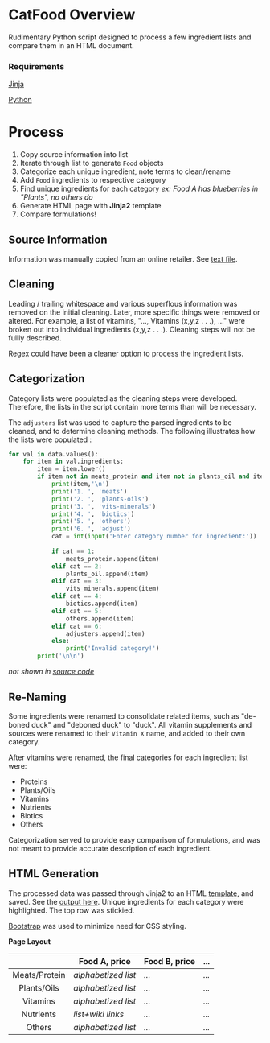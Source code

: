 # CatFood Overview

Rudimentary Python script designed to process a few ingredient lists and compare them in an HTML document.

### Requirements

[Jinja](https://jinja.palletsprojects.com/)

[Python](https://www.python.org/)

# Process

  1. Copy source information into list
  2. Iterate through list to generate `Food` objects
  3. Categorize each unique ingredient, note terms to clean/rename
  4. Add `Food` ingredients to respective category
  5. Find unique ingredients for each category *ex: Food A has blueberries in "Plants", no others do*
  6. Generate HTML page with **Jinja2** template
  7. Compare formulations!
  
## Source Information

Information was manually copied from an online retailer. See [text file](https://raw.githubusercontent.com/NBPub/CatFood/main/source_info.txt).

## Cleaning

Leading / trailing whitespace and various superflous information was removed on the initial cleaning.
Later, more specific things were removed or altered. For example, a list of vitamins, "..., Vitamins (x,y,z . . .), ..."
were broken out into individual ingredients (x,y,z . . .). Cleaning steps will not be fullly described.

Regex could have been a cleaner option to process the ingredient lists.

## Categorization

Category lists were populated as the cleaning steps were developed. 
Therefore, the lists in the script contain more terms than will be necessary.

The `adjusters` list was used to capture the parsed ingredients to be cleaned, and to determine cleaning methods.
The following illustrates how the lists were populated :

```python
for val in data.values():
    for item in val.ingredients:
        item = item.lower()
        if item not in meats_protein and item not in plants_oil and item not in vits_minerals and item not in biotics and item not in others and item not in adjusters:
            print(item,'\n')
            print('1. ', 'meats')
            print('2. ', 'plants-oils')
            print('3. ', 'vits-minerals')
            print('4. ', 'biotics')
            print('5. ', 'others')
            print('6. ', 'adjust')
            cat = int(input('Enter category number for ingredient:'))
            
            if cat == 1:
                meats_protein.append(item)
            elif cat == 2:
                plants_oil.append(item)
            elif cat == 3:
                vits_minerals.append(item)
            elif cat == 4:
                biotics.append(item)
            elif cat == 5:
                others.append(item)
            elif cat == 6:
                adjusters.append(item)
            else:
                print('Invalid category!')
        print('\n\n')
```

*not shown in [source code](/catfood.py)*

## Re-Naming

Some ingredients were renamed to consolidate related items, such as "de-boned duck" and "deboned duck" to "duck".
All vitamin supplements and sources were renamed to their `Vitamin X` name, and added to their own category.

After vitamins were renamed, the final categories for each ingredient list were:
  * Proteins
  * Plants/Oils
  * Vitamins
  * Nutrients
  * Biotics
  * Others
  
Categorization served to provide easy comparison of formulations, and 
was not meant to provide accurate description of each ingredient.
  
## HTML Generation

The processed data was passed through Jinja2 to an HTML [template](/templates/catfood.html), and saved. 
See the [output here](https://raw.githubusercontent.com/NBPub/CatFood/main/example.html). Unique ingredients for each category were highlighted. The top row was stickied.

[Bootstrap](https://getbootstrap.com/docs/) was used to minimize need for CSS styling.

**Page Layout**

|  | Food A, price | Food B, price |  ... |
| :----: | --- | --- | --- |
| Meats/Protein | *alphabetized list* | *...* | *...* |
| Plants/Oils | *alphabetized list* | *...* | *...* |
| Vitamins | *alphabetized list* | *...* | *...* |
| Nutrients | *list+wiki links* | *...* | *...* |
| Others | *alphabetized list* | *...* | *...* |
